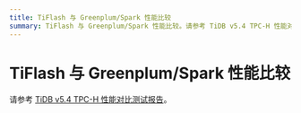 ```yaml
---
title: TiFlash 与 Greenplum/Spark 性能比较
summary: TiFlash 与 Greenplum/Spark 性能比较。请参考 TiDB v5.4 TPC-H 性能对比测试报告。
---
```


# TiFlash 与 Greenplum/Spark 性能比较

请参考 [TiDB v5.4 TPC-H 性能对比测试报告](https://docs.pingcap.com/zh/tidb/stable/v5.4-performance-benchmarking-with-tpch)。